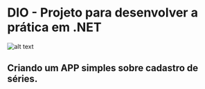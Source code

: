 # DIO - Projeto para desenvolver a prática em .NET

![alt text](https://img.portalgsti.com.br/-v5HSv7IwCvvydreLmxhpumSJuE=/200x200/https://www.portalgsti.com.br/media/uploads/community/2017/08/19/dot-net.png)

## Criando um APP simples sobre cadastro de séries.


